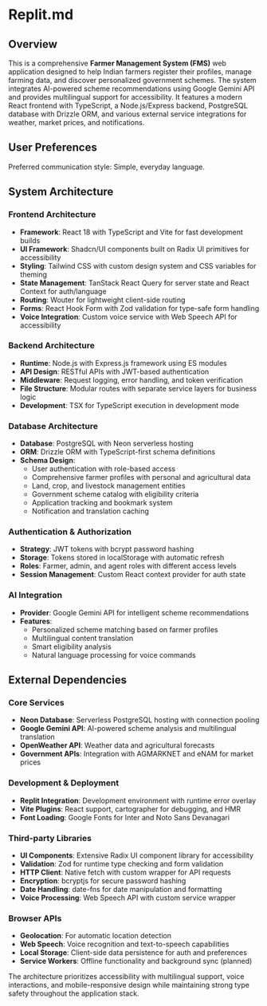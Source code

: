 # Replit.md

## Overview
This is a comprehensive **Farmer Management System (FMS)** web application designed to help Indian farmers register their profiles, manage farming data, and discover personalized government schemes. The system integrates AI-powered scheme recommendations using Google Gemini API and provides multilingual support for accessibility. It features a modern React frontend with TypeScript, a Node.js/Express backend, PostgreSQL database with Drizzle ORM, and various external service integrations for weather, market prices, and notifications.

## User Preferences
Preferred communication style: Simple, everyday language.

## System Architecture

### Frontend Architecture
- **Framework**: React 18 with TypeScript and Vite for fast development builds
- **UI Framework**: Shadcn/UI components built on Radix UI primitives for accessibility
- **Styling**: Tailwind CSS with custom design system and CSS variables for theming
- **State Management**: TanStack React Query for server state and React Context for auth/language
- **Routing**: Wouter for lightweight client-side routing
- **Forms**: React Hook Form with Zod validation for type-safe form handling
- **Voice Integration**: Custom voice service with Web Speech API for accessibility

### Backend Architecture
- **Runtime**: Node.js with Express.js framework using ES modules
- **API Design**: RESTful APIs with JWT-based authentication
- **Middleware**: Request logging, error handling, and token verification
- **File Structure**: Modular routes with separate service layers for business logic
- **Development**: TSX for TypeScript execution in development mode

### Database Architecture
- **Database**: PostgreSQL with Neon serverless hosting
- **ORM**: Drizzle ORM with TypeScript-first schema definitions
- **Schema Design**: 
  - User authentication with role-based access
  - Comprehensive farmer profiles with personal and agricultural data
  - Land, crop, and livestock management entities
  - Government scheme catalog with eligibility criteria
  - Application tracking and bookmark system
  - Notification and translation caching

### Authentication & Authorization
- **Strategy**: JWT tokens with bcrypt password hashing
- **Storage**: Tokens stored in localStorage with automatic refresh
- **Roles**: Farmer, admin, and agent roles with different access levels
- **Session Management**: Custom React context provider for auth state

### AI Integration
- **Provider**: Google Gemini API for intelligent scheme recommendations
- **Features**: 
  - Personalized scheme matching based on farmer profiles
  - Multilingual content translation
  - Smart eligibility analysis
  - Natural language processing for voice commands

## External Dependencies

### Core Services
- **Neon Database**: Serverless PostgreSQL hosting with connection pooling
- **Google Gemini API**: AI-powered scheme analysis and multilingual translation
- **OpenWeather API**: Weather data and agricultural forecasts
- **Government APIs**: Integration with AGMARKNET and eNAM for market prices

### Development & Deployment
- **Replit Integration**: Development environment with runtime error overlay
- **Vite Plugins**: React support, cartographer for debugging, and HMR
- **Font Loading**: Google Fonts for Inter and Noto Sans Devanagari

### Third-party Libraries
- **UI Components**: Extensive Radix UI component library for accessibility
- **Validation**: Zod for runtime type checking and form validation
- **HTTP Client**: Native fetch with custom wrapper for API requests
- **Encryption**: bcryptjs for secure password hashing
- **Date Handling**: date-fns for date manipulation and formatting
- **Voice Processing**: Web Speech API with custom service wrapper

### Browser APIs
- **Geolocation**: For automatic location detection
- **Web Speech**: Voice recognition and text-to-speech capabilities
- **Local Storage**: Client-side data persistence for auth and preferences
- **Service Workers**: Offline functionality and background sync (planned)

The architecture prioritizes accessibility with multilingual support, voice interactions, and mobile-responsive design while maintaining strong type safety throughout the application stack.
